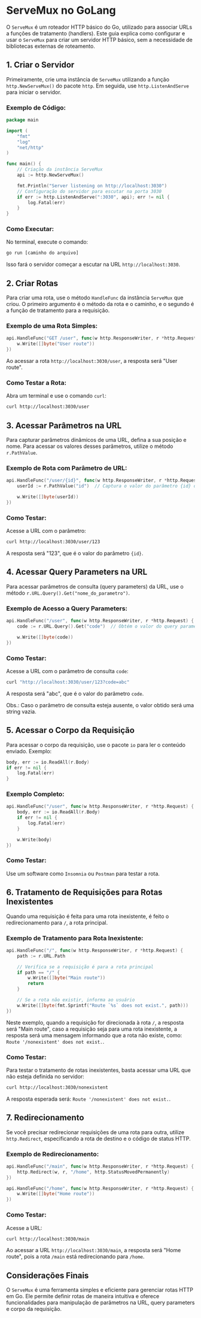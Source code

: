 # ServeMux no GoLang

O `ServeMux` é um roteador HTTP básico do Go, utilizado para associar URLs a funções de tratamento (handlers). Este guia explica como configurar e usar o `ServeMux` para criar um servidor HTTP básico, sem a necessidade de bibliotecas externas de roteamento.

## 1. Criar o Servidor

Primeiramente, crie uma instância de `ServeMux` utilizando a função `http.NewServeMux()` do pacote `http`. Em seguida, use `http.ListenAndServe` para iniciar o servidor.

### Exemplo de Código:

```go
package main

import (
	"fmt"
	"log"
	"net/http"
)

func main() {
	// Criação da instância ServeMux
	api := http.NewServeMux()

	fmt.Println("Server listening on http://localhost:3030")
	// Configuração do servidor para escutar na porta 3030
	if err := http.ListenAndServe(":3030", api); err != nil {
		log.Fatal(err)
	}
}
```

### Como Executar:

No terminal, execute o comando:

```sh
go run [caminho do arquivo]
```

Isso fará o servidor começar a escutar na URL `http://localhost:3030`.

## 2. Criar Rotas

Para criar uma rota, use o método `HandleFunc` da instância `ServeMux` que criou. O primeiro argumento é o método da rota e o caminho, e o segundo é a função de tratamento para a requisição.

### Exemplo de uma Rota Simples:

```go
api.HandleFunc("GET /user", func(w http.ResponseWriter, r *http.Request) {
	w.Write([]byte("User route"))
})
```

Ao acessar a rota `http://localhost:3030/user`, a resposta será "User route".

### Como Testar a Rota:

Abra um terminal e use o comando `curl`:

```sh
curl http://localhost:3030/user
```

## 3. Acessar Parâmetros na URL

Para capturar parâmetros dinâmicos de uma URL, defina a sua posição e nome. Para acessar os valores desses parâmetros, utilize o método `r.PathValue`.

### Exemplo de Rota com Parâmetro de URL:

```go
api.HandleFunc("/user/{id}", func(w http.ResponseWriter, r *http.Request) {
	userId := r.PathValue("id")  // Captura o valor do parâmetro {id} da URL

	w.Write([]byte(userId))
})
```

### Como Testar:

Acesse a URL com o parâmetro:

```sh
curl http://localhost:3030/user/123
```

A resposta será "123", que é o valor do parâmetro `{id}`.

## 4. Acessar Query Parameters na URL

Para acessar parâmetros de consulta (query parameters) da URL, use o método `r.URL.Query().Get("nome_do_parametro")`.

### Exemplo de Acesso a Query Parameters:

```go
api.HandleFunc("/user", func(w http.ResponseWriter, r *http.Request) {
	code := r.URL.Query().Get("code")  // Obtém o valor do query parameter "code"

	w.Write([]byte(code))
})
```

### Como Testar:

Acesse a URL com o parâmetro de consulta `code`:

```sh
curl "http://localhost:3030/user/123?code=abc"
```

A resposta será "abc", que é o valor do parâmetro `code`.

Obs.: Caso o parâmetro de consulta esteja ausente, o valor obtido será uma string vazia.

## 5. Acessar o Corpo da Requisição

Para acessar o corpo da requisição, use o pacote `io` para ler o conteúdo enviado. Exemplo:

```go
body, err := io.ReadAll(r.Body)
if err != nil {
	log.Fatal(err)
}
```

### Exemplo Completo:

```go
api.HandleFunc("/user", func(w http.ResponseWriter, r *http.Request) {
	body, err := io.ReadAll(r.Body)
	if err != nil {
		log.Fatal(err)
	}

	w.Write(body)
})
```

### Como Testar:

Use um software como `Insomnia` ou `Postman` para testar a rota.

## 6. Tratamento de Requisições para Rotas Inexistentes

Quando uma requisição é feita para uma rota inexistente, é feito o redirecionamento para `/`, a rota principal.

### Exemplo de Tratamento para Rota Inexistente:

```go
api.HandleFunc("/", func(w http.ResponseWriter, r *http.Request) {
    path := r.URL.Path

    // Verifica se a requisição é para a rota principal
    if path == "/" {
        w.Write([]byte("Main route"))
        return
    }

    // Se a rota não existir, informa ao usuário
    w.Write([]byte(fmt.Sprintf("Route `%s` does not exist.", path)))
})
```

Neste exemplo, quando a requisição for direcionada à rota `/`, a resposta será "Main route", caso a requisição seja para uma rota inexistente, a resposta será uma mensagem informando que a rota não existe, como: `Route '/nonexistent' does not exist.`.

### Como Testar:

Para testar o tratamento de rotas inexistentes, basta acessar uma URL que não esteja definida no servidor:

```sh
curl http://localhost:3030/nonexistent
```

A resposta esperada será: `Route '/nonexistent' does not exist.`.

## 7. Redirecionamento

Se você precisar redirecionar requisições de uma rota para outra, utilize `http.Redirect`, especificando a rota de destino e o código de status HTTP.

### Exemplo de Redirecionamento:

```go
api.HandleFunc("/main", func(w http.ResponseWriter, r *http.Request) {
	http.Redirect(w, r, "/home", http.StatusMovedPermanently)
})

api.HandleFunc("/home", func(w http.ResponseWriter, r *http.Request) {
	w.Write([]byte("Home route"))
})
```

### Como Testar:

Acesse a URL:

```sh
curl http://localhost:3030/main
```

Ao acessar a URL `http://localhost:3030/main`, a resposta será "Home route", pois a rota `/main` está redirecionando para `/home`.

## Considerações Finais

O `ServeMux` é uma ferramenta simples e eficiente para gerenciar rotas HTTP em Go. Ele permite definir rotas de maneira intuitiva e oferece funcionalidades para manipulação de parâmetros na URL, query parameters e corpo da requisição.
